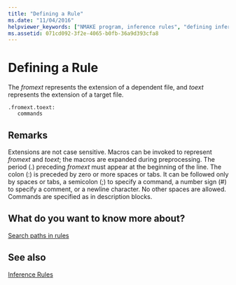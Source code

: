 ```yaml
---
title: "Defining a Rule"
ms.date: "11/04/2016"
helpviewer_keywords: ["NMAKE program, inference rules", "defining inference rules"]
ms.assetid: 071cd092-3f2e-4065-b0fb-36a9d393cfa8
---
```

# Defining a Rule

The *fromext* represents the extension of a dependent file, and *toext* represents the extension of a target file.

```
.fromext.toext:
   commands
```

## Remarks

Extensions are not case sensitive. Macros can be invoked to represent *fromext* and *toext*; the macros are expanded during preprocessing. The period (.) preceding *fromext* must appear at the beginning of the line. The colon (:) is preceded by zero or more spaces or tabs. It can be followed only by spaces or tabs, a semicolon (;) to specify a command, a number sign (#) to specify a comment, or a newline character. No other spaces are allowed. Commands are specified as in description blocks.

## What do you want to know more about?

[Search paths in rules](../build/search-paths-in-rules.md)

## See also

[Inference Rules](../build/inference-rules.md)
